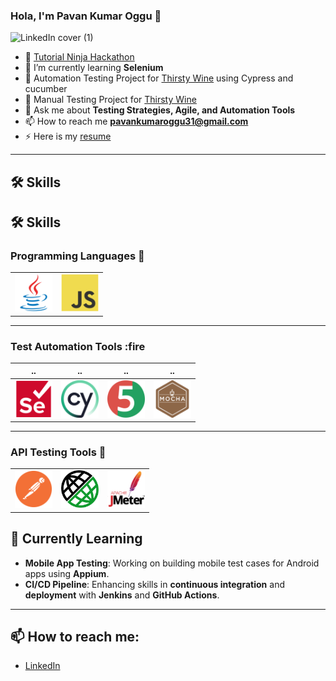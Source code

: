 ### Hola, I'm Pavan Kumar Oggu 👋

![LinkedIn cover (1)](https://github.com/user-attachments/assets/ebc922e2-2fa5-483d-ab3f-5e6fc88428a6)

- 🔭 [Tutorial Ninja Hackathon](https://github.com/pavankumaroggu31/9269-Tutorials-Ninja-Hackathon)
- 🌱 I’m currently learning **Selenium**
- 👯 Automation Testing Project for [Thirsty Wine](https://github.com/pavankumaroggu31/Thirsty_Wine_Cypress_Project) using Cypress and cucumber 
- 🤔 Manual Testing Project for [Thirsty Wine](https://github.com/pavankumaroggu31/Thirsty_Wine_Project_2024)
- 💬 Ask me about **Testing Strategies, Agile, and Automation Tools**
- 📫 How to reach me **pavankumaroggu31@gmail.com**
- ⚡ Here is my [resume](https://github.com/pavankumaroggu31/resume/blob/main/PavanKumarOggu-SDETQA-aIpD.pdf)
---

## 🛠 Skills

## 🛠 Skills

### Programming Languages 🚀
| | |
|----------------------------------------------------|--------------------------------------------------|
| <img src="https://raw.githubusercontent.com/devicons/devicon/master/icons/java/java-original.svg" width=60/> | <img src="https://raw.githubusercontent.com/devicons/devicon/master/icons/javascript/javascript-original.svg" width=60/> |

---

### Test Automation Tools :fire
|..|..|..|..|
|---------------------------------------------------|-------------------------------------------------|------------------------------------------------|------------------------------------------------|
| <img src="https://raw.githubusercontent.com/devicons/devicon/master/icons/selenium/selenium-original.svg" width=60/> | <img src="https://github.com/TaffazulAnsari/images/blob/main/image/cypress-1.svg" width=60/> | <img src="https://raw.githubusercontent.com/devicons/devicon/master/icons/junit/junit-original.svg" width=60/> | <img src="https://raw.githubusercontent.com/devicons/devicon/master/icons/mocha/mocha-original.svg" width=60/> |

---

### API Testing Tools 🌟
| |  |  |
|---------------------------------------------------|-------------------------------------------------|------------------------------------------------|
| <img src="https://raw.githubusercontent.com/devicons/devicon/master/icons/postman/postman-original.svg" width=60/> | <img src="https://github.com/TaffazulAnsari/images/blob/main/image/restassure.png" width=60/> | <img src="https://github.com/TaffazulAnsari/images/blob/main/image/jmeter_square.svg" width=60/> |

## 🌱 Currently Learning
- **Mobile App Testing**: Working on building mobile test cases for Android apps using **Appium**.
- **CI/CD Pipeline**: Enhancing skills in **continuous integration** and **deployment** with **Jenkins** and **GitHub Actions**.

---

## 📫 How to reach me:
- [LinkedIn](https://www.linkedin.com/in/pavan-kumar-oggu/)
